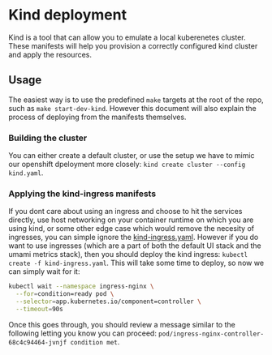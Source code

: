 # Kind deployment

Kind is a tool that can allow you to emulate a local kuberenetes cluster. These manifests will help you provision a correctly configured kind cluster and apply the resources.

## Usage

The easiest way is to use the predefined `make` targets at the root of the repo, such as `make start-dev-kind`. However this document will also explain the process of
deploying from the manifests themselves.

### Building the cluster

You can either create a default cluster, or use the setup we have to mimic our openshift dpeloyment more closely: `kind create cluster --config kind.yaml`.

### Applying the kind-ingress manifests

If you dont care about using an ingress and choose to hit the services directly, use host networking on your container runtime on which you are using kind, or some other
edge case which would remove the necesity of ingresses, you can simple ignore the [kind-ingress.yaml](./kind-ingress.yaml). However if you do want to use ingresses
(which are a part of both the default UI stack and the umami metrics stack), then you should deploy the kind ingress: `kubectl create -f kind-ingress.yaml`.
This will take some time to deploy, so now we can simply wait for it:

```bash
kubectl wait --namespace ingress-nginx \
  --for=condition=ready pod \
  --selector=app.kubernetes.io/component=controller \
  --timeout=90s
```

Once this goes through, you should review a message similar to the following letting you know you can proceed:
`pod/ingress-nginx-controller-68c4c94464-jvnjf condition met`.
